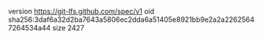 version https://git-lfs.github.com/spec/v1
oid sha256:3daf6a32d2ba7643a5806ec2dda6a51405e8921bb9e2a2a22625647264534a44
size 2427
